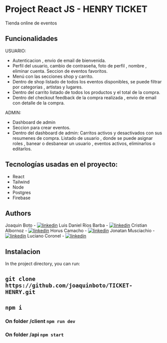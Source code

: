 # Project React JS - HENRY TICKET

Tienda online de eventos

## Funcionalidades

USUARIO:
- Autenticacion , envio de email de bienvenida.
- Perfil del usuario, cambio de contraseña, foto de perfil , nombre , eliminar cuenta. Seccion de eventos favoritos.
- Menú con las secciones shop y carrito.
- Dentro de shop listado de todos los eventos disponibles, se puede filtrar por categorias , artistas y lugares.
- Dentro del carrito listado de todos los productos y el total de la compra.
- Dentro del checkout feedback de la compra realizada , envio de email con detalle de la compra.

ADMIN:
- Dashboard de admin
- Seccion para crear eventos.
- Dentro del dashboard de admin: Carritos activos y desactivados con sus resumenes de compra. Listado de usuario , donde se puede asignar roles , banear o desbanear un usuario , eventos activos, eliminarlos o editarlos. 

## Tecnologías usadas en el proyecto:

- React
- Tailwind
- Node
- Postgres
- Firebase


## Authors

Joaquin Boto - [![linkedin](https://img.shields.io/badge/linkedin-0A66C2?style=for-the-badge&logo=linkedin&logoColor=white)](https://www.linkedin.com/in/joaquinboto)
Luis Daniel Rios Barba - [![linkedin](https://img.shields.io/badge/linkedin-0A66C2?style=for-the-badge&logo=linkedin&logoColor=white)](https://www.linkedin.com/in/luisdanielrios) 
Cristian Albornoz - [![linkedin](https://img.shields.io/badge/linkedin-0A66C2?style=for-the-badge&logo=linkedin&logoColor=white)](https://www.linkedin.com/in/cristian-gabriel-albornoz-06bb07238) 
Horus Camacho - [![linkedin](https://img.shields.io/badge/linkedin-0A66C2?style=for-the-badge&logo=linkedin&logoColor=white)](https://www.linkedin.com/in/horus-camacho-80188a1a8)
Jonatan Musciachio - [![linkedin](https://img.shields.io/badge/linkedin-0A66C2?style=for-the-badge&logo=linkedin&logoColor=white)](https://www.linkedin.com/in/jonatanmusciachio)
Luciano Coronel - [![linkedin](https://img.shields.io/badge/linkedin-0A66C2?style=for-the-badge&logo=linkedin&logoColor=white)](https://www.linkedin.com/in/luciano-coronel-90503bb8/)






## Instalacion

In the project directory, you can run:

## `git clone https://github.com/joaquinboto/TICKET-HENRY.git`

## `npm i`

### On folder /client `npm run dev`
### On folder /api `npm start`
